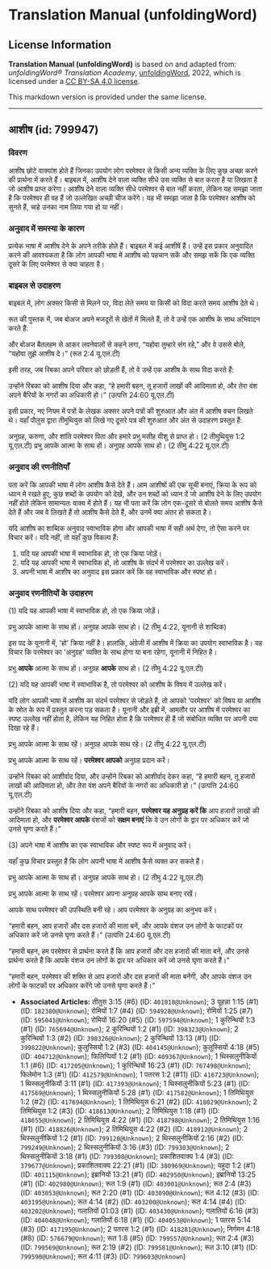 # Translation Manual (unfoldingWord)

## License Information

**Translation Manual (unfoldingWord)** is based on and adapted from: _unfoldingWord® Translation Academy_, [unfoldingWord](https://unfoldingword.org/utw), 2022, which is licensed under a [CC BY-SA 4.0 license](https://creativecommons.org/licenses/by-sa/4.0/legalcode.en).

This markdown version is provided under the same license.



--------------------------------

## आशीष (id: 799947)

### विवरण

आशीष छोटे वाक्यांश होते हैं जिनका उपयोग लोग परमेश्वर से किसी अन्य व्यक्ति के लिए कुछ अच्छा करने की प्रार्थना में करते हैं। बाइबल में, आशीष देने वाला व्यक्ति सीधे उस व्यक्ति से बात करता है या लिखता है जो आशीष प्राप्त करेगा। आशीष देने वाला व्यक्ति सीधे परमेश्वर से बात नहीं करता, लेकिन यह समझा जाता है कि परमेश्वर ही वह हैं जो उल्लेखित अच्छी चीज करेंगे। यह भी समझा जाता है कि परमेश्वर आशीष को सुनते हैं, चाहे उनका नाम लिया गया हो या नहीं।

### अनुवाद में समस्या के कारण

प्रत्येक भाषा में आशीष देने के अपने तरीके होते हैं। बाइबल में कई आशीषें हैं। उन्हें इस प्रकार अनुवादित करने की आवश्यकता है कि लोग आपकी भाषा में आशीष को पहचान सकें और समझ सकें कि एक व्यक्ति दूसरे के लिए परमेश्वर से क्या चाहता है।

### बाइबल से उदाहरण

बाइबल में, लोग अक्सर किसी से मिलने पर, विदा लेते समय या किसी को विदा करते समय आशीष देते थे।

रूत की पुस्तक में, जब बोअज अपने मजदूरों से खेतों में मिलते हैं, तो वे उन्हें एक आशीष के साथ अभिवादन करते हैं:

और बोअज बैतलहम से आकर लवनेवालों से कहने लगा, “यहोवा तुम्हारे संग रहे,” और वे उससे बोले, “यहोवा तुझे आशीष दे।” (रूत 2:4 यू.एल.टी)

इसी तरह, जब रिबका अपने परिवार को छोड़ती हैं, तो वे उन्हें एक आशीष के साथ विदा करते हैं:

उन्होंने रिबका को आशीष दिया और कहा, “हे हमारी बहन, तू हजारों लाखों की आदिमाता हो, और तेरा वंश अपने बैरियों के नगरों का अधिकारी हो।” (उत्पत्ति 24:60 यू.एल.टी)

इसी प्रकार, नए नियम में पत्रों के लेखक अक्सर अपने पत्रों की शुरुआत और अंत में आशीष वचन लिखते थे। यहाँ पौलुस द्वारा तीमुथियुस को लिखे गए दूसरे पत्र की शुरुआत और अंत से उदाहरण प्रस्तुत हैं:

अनुग्रह, करुणा, और शांति परमेश्वर पिता और हमारे प्रभु मसीह यीशु से प्राप्त हो। (2 तीमुथियुस 1:2 यू.एल.टी) प्रभु आपके आत्मा के साथ हों। अनुग्रह आपके साथ हो। (2 तीमु 4:22 यू.एल.टी)

### अनुवाद की रणनीतियाँ

पता करें कि आपकी भाषा में लोग आशीष कैसे देते हैं। आम आशीषों की एक सूची बनाएं, क्रिया के रूप को ध्यान मे रखते हुए, कुछ शब्दों के उपयोग को देखें, और उन शब्दों को ध्यान दें जो आशीष देने के लिए उपयोग नहीं होते लेकिन सामान्यतः वाक्य में होते हैं। यह भी पता करें कि लोग एक\-दूसरे से बोलते समय आशीष कैसे देते हैं और जब वे लिखते हैं तो आशीष कैसे देते हैं, और उनमें क्या अंतर हो सकता है।

यदि आशीष का शाब्दिक अनुवाद स्वाभाविक होगा और आपकी भाषा में सही अर्थ देगा, तो ऐसा करने पर विचार करें। यदि नहीं, तो यहाँ कुछ विकल्प हैं:

1. यदि यह आपकी भाषा में स्वाभाविक हो, तो एक क्रिया जोड़ें।
2. यदि यह आपकी भाषा में स्वाभाविक हो, तो आशीष के संदर्भ में परमेश्वर का उल्लेख करें।
3. अपनी भाषा में आशीष का अनुवाद इस प्रकार करें कि वह स्वाभाविक और स्पष्ट हो।

### अनुवाद रणनीतियों के उदाहरण

(1\) यदि यह आपकी भाषा में स्वाभाविक हो, तो एक क्रिया जोड़ें।

प्रभु आपके आत्मा के साथ हों। अनुग्रह आपके साथ हो। (2 तीमु 4:22, यूनानी से शाब्दिक)

इस पद के यूनानी में, 'हो' क्रिया नहीं है। हालांकि, अंग्रेजी में आशीष में क्रिया का उपयोग स्वाभाविक है। यह विचार कि परमेश्वर का 'अनुग्रह' व्यक्ति के साथ होगा या बना रहेगा, यूनानी में निहित है।

प्रभु **आपके** आत्मा के साथ हों। अनुग्रह **आपके** साथ हो। (2 तीमु 4:22 यू.एल.टी)

(2\) यदि यह आपकी भाषा में स्वाभाविक है, तो परमेश्वर को आशीष के विषय में उल्लेख करें।

यदि लोग आपकी भाषा में आशीष का संदर्भ परमेश्वर से जोड़ते हैं, तो आपको 'परमेश्वर' को विषय या आशीष के स्रोत के रूप में प्रस्तुत करना पड़ सकता है। यूनानी और इब्री में, आमतौर पर आशीष में परमेश्वर का स्पष्ट उल्लेख नहीं होता है, लेकिन यह निहित होता है कि परमेश्वर ही हैं जो संबोधित व्यक्ति पर अपनी दया दिखा रहे हैं।

प्रभु आपके आत्मा के साथ रहें। अनुग्रह आपके साथ रहे। (2 तीमु 4:22 यू.एल.टी)

प्रभु आपके आत्मा के साथ रहें। **परमेश्वर आपको** अनुग्रह प्रदान करें।

उन्होंने रिबका को आशीर्वाद दिया, और उन्होंने रिबका को आशीर्वाद देकर कहा, “हे हमारी बहन, तू हजारों लाखों की आदिमाता हो, और तेरा वंश अपने बैरियों के नगरों का अधिकारी हो।” (उत्पत्ति 24:60 यू.एल.टी)

उन्होंने रिबका को आशीष दिया और कहा, “हमारी बहन, **परमेश्वर यह अनुग्रह करें कि** आप हजारों लाखों की आदिमाता हो, और **परमेश्वर आपके** वंशजों को **सक्षम बनाएं** कि वे उन लोगों के द्वार पर अधिकार करें जो उनसे घृणा करते हैं।”

(3\) अपने भाषा में आशीष का एक स्वाभाविक और स्पष्ट रूप में अनुवाद करें।

यहाँ कुछ विचार प्रस्तुत हैं कि लोग अपनी भाषा में आशीष कैसे व्यक्त कर सकते हैं।

प्रभु आपके आत्मा के साथ हों। अनुग्रह आपके साथ हो। (2 तीमु 4:22 यू.एल.टी)

प्रभु आपके आत्मा के साथ रहें। परमेश्वर अपना अनुग्रह आपके साथ बनाए रखें।

आपके साथ परमेश्वर की उपस्थिति बनी रहे। आप परमेश्वर के अनुग्रह का अनुभव करें।

“हमारी बहन, आप हजारों और दस हजारों की माता बनें, और आपके वंशज उन लोगों के फाटकों पर अधिकार करें जो उनसे घृणा करते हैं।” (उत्पत्ति 24:60 यू.एल.टी)

“हमारी बहन, हम परमेश्वर से प्रार्थना करते हैं कि आप हजारों और दस हजारों की माता बनें, और उनसे प्रार्थना करते हैं कि आपके वंशज उन लोगों के द्वार पर अधिकार करें जो उनसे घृणा करते हैं।”

“हमारी बहन, परमेश्वर की शक्ति से आप हजारों और दस हजारों की माता बनेंगी, और आपके वंशज उन लोगों के फाटकों पर अधिकार करेंगे जो उनसे घृणा करते हैं।”

* **Associated Articles:** तीतुस 3:15 (#6) (ID: `401018@Unknown`); 3 यूहन्ना 1:15 (#1) (ID: `182380@Unknown`); रोमियों 1:7 (#4) (ID: `594928@Unknown`); रोमियों 1:25 (#7) (ID: `595041@Unknown`); रोमियों 16:20 (#5) (ID: `597594@Unknown`); 1 कुरिन्थियों 1:3 (#1) (ID: `765694@Unknown`); 2 कुरिन्थियों 1:2 (#1) (ID: `398323@Unknown`); 2 कुरिन्थियों 1:3 (#2) (ID: `398326@Unknown`); 2 कुरिन्थियों 13:13 (#1) (ID: `399822@Unknown`); कुलुस्सियों 1:2 (#3) (ID: `404145@Unknown`); कुलुस्सियों 4:18 (#5) (ID: `404712@Unknown`); फिलिप्पियों 1:2 (#1) (ID: `409367@Unknown`); 1 थिस्सलुनीकियों 1:1 (#6) (ID: `417205@Unknown`); 1 कुरिन्थियों 16:23 (#1) (ID: `767498@Unknown`); फिलेमोन 1:3 (#1) (ID: `412579@Unknown`); 1 पतरस 1:2 (#11) (ID: `416723@Unknown`); 1 थिस्सलुनीकियों 3:11 (#1) (ID: `417393@Unknown`); 1 थिस्सलुनीकियों 5:23 (#1) (ID: `417569@Unknown`); 1 थिस्सलुनीकियों 5:28 (#1) (ID: `417582@Unknown`); 1 तिमिथियुस 1:2 (#2) (ID: `417694@Unknown`); 1 तिमिथियुस 6:21 (#2) (ID: `418029@Unknown`); 2 तिमिथियुस 1:2 (#3) (ID: `418613@Unknown`); 2 तिमिथियुस 1:18 (#1) (ID: `418655@Unknown`); 2 तिमिथियुस 4:22 (#1) (ID: `418798@Unknown`); 2 तिमिथियुस 1:16 (#1) (ID: `418826@Unknown`); 2 तिमिथियुस 4:22 (#2) (ID: `418912@Unknown`); 2 थिस्सलुनीकियों 1:2 (#1) (ID: `799120@Unknown`); 2 थिस्सलुनीकियों 2:16 (#2) (ID: `799249@Unknown`); 2 थिस्सलुनीकियों 3:16 (#3) (ID: `799303@Unknown`); 2 थिस्सलुनीकियों 3:18 (#1) (ID: `799308@Unknown`); प्रकाशितवाक्य 1:4 (#3) (ID: `379677@Unknown`); प्रकाशितवाक्य 22:21 (#1) (ID: `380969@Unknown`); यहूदा 1:2 (#1) (ID: `401115@Unknown`); इब्रानियों 13:21 (#1) (ID: `402950@Unknown`); इब्रानियों 13:25 (#1) (ID: `402980@Unknown`); रूत 1:9 (#1) (ID: `403001@Unknown`); रूत 2:4 (#3) (ID: `403053@Unknown`); रूत 2:20 (#1) (ID: `403090@Unknown`); रूत 4:12 (#3) (ID: `403195@Unknown`); रूत 4:14 (#2) (ID: `403200@Unknown`); रूत 4:14 (#4) (ID: `403202@Unknown`); गलातियों 01:03 (#1) (ID: `403430@Unknown`); गलातियों 6:16 (#3) (ID: `404048@Unknown`); गलातियों 6:18 (#1) (ID: `404053@Unknown`); 1 पतरस 5:14 (#3) (ID: `417195@Unknown`); 2 पतरस 1:2 (#1) (ID: `418281@Unknown`); निर्गमन  4:18 (#8) (ID: `576679@Unknown`); रूत 1:8 (#5) (ID: `799557@Unknown`); रूत 2:4 (#3) (ID: `799569@Unknown`); रूत 2:19 (#2) (ID: `799581@Unknown`); रूत 3:10 (#1) (ID: `799590@Unknown`); रूत 4:11 (#3) (ID: `799603@Unknown`)

